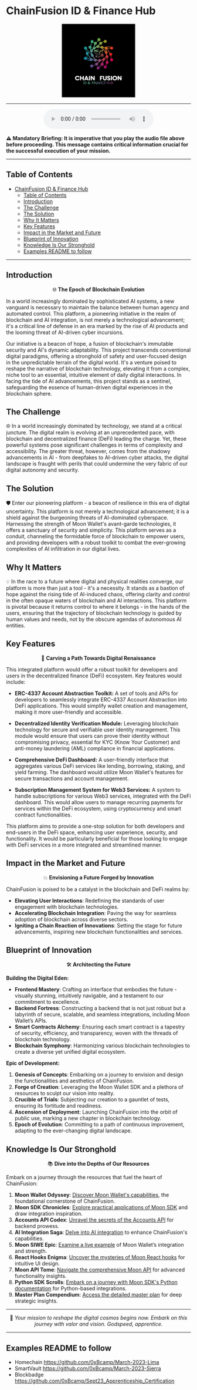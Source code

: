 # ChainFusion ID & Finance Hub

<div align="center">
    <img src="./public/logo.jpg" alt="ChainFusion Logo" style="width: 200px;"> <!-- Adjust the width as needed -->
</div>

---

<div align="center">
    <audio controls>
        <source src="https://github.com/0xBcamp/Aliraza-janus-dragon/blob/main/public/ISBN_9783127323207_voice.mp3" type="audio/mpeg">
    </audio>
</div>

**⚠️ Mandatory Briefing: It is imperative that you play the audio file above before proceeding. This message contains critical information crucial for the successful execution of your mission.**

---

## Table of Contents

- [ChainFusion ID \& Finance Hub](#chainfusion-id--finance-hub)
  - [Table of Contents](#table-of-contents)
  - [Introduction](#introduction)
  - [The Challenge](#the-challenge)
  - [The Solution](#the-solution)
  - [Why It Matters](#why-it-matters)
  - [Key Features](#key-features)
  - [Impact in the Market and Future](#impact-in-the-market-and-future)
  - [Blueprint of Innovation](#blueprint-of-innovation)
  - [Knowledge Is Our Stronghold](#knowledge-is-our-stronghold)
  - [Examples README to follow](#examples-readme-to-follow)

---

## Introduction

<div align="center">
    🌐 <b>The Epoch of Blockchain Evolution</b>
</div>

In a world increasingly dominated by sophisticated AI systems, a new vanguard is necessary to maintain the balance between human agency and automated control. This platform, a pioneering initiative in the realm of blockchain and AI integration, is not merely a technological advancement; it's a critical line of defense in an era marked by the rise of AI products and the looming threat of AI-driven cyber incursions.

Our initiative is a beacon of hope, a fusion of blockchain's immutable security and AI's dynamic adaptability. This project transcends conventional digital paradigms, offering a stronghold of safety and user-focused design in the unpredictable terrain of the digital world. It's a venture poised to reshape the narrative of blockchain technology, elevating it from a complex, niche tool to an essential, intuitive element of daily digital interactions. In facing the tide of AI advancements, this project stands as a sentinel, safeguarding the essence of human-driven digital experiences in the blockchain sphere.

## The Challenge

🌐 In a world increasingly dominated by technology, we stand at a critical juncture. The digital realm is evolving at an unprecedented pace, with blockchain and decentralized finance (DeFi) leading the charge. Yet, these powerful systems pose significant challenges in terms of complexity and accessibility. The greater threat, however, comes from the shadowy advancements in AI - from deepfakes to AI-driven cyber attacks, the digital landscape is fraught with perils that could undermine the very fabric of our digital autonomy and security.

## The Solution

🛡️ Enter our pioneering platform - a beacon of resilience in this era of digital uncertainty. This platform is not merely a technological advancement; it is a shield against the burgeoning threats of AI-dominated cyberspace. Harnessing the strength of Moon Wallet's avant-garde technologies, it offers a sanctuary of security and simplicity. This platform serves as a conduit, channeling the formidable force of blockchain to empower users, and providing developers with a robust toolkit to combat the ever-growing complexities of AI infiltration in our digital lives.

## Why It Matters

💡 In the race to a future where digital and physical realities converge, our platform is more than just a tool - it's a necessity. It stands as a bastion of hope against the rising tide of AI-induced chaos, offering clarity and control in the often opaque waters of blockchain and AI interactions. This platform is pivotal because it returns control to where it belongs - in the hands of the users, ensuring that the trajectory of blockchain technology is guided by human values and needs, not by the obscure agendas of autonomous AI entities.

## Key Features

<div align="center">
    🎯 <b>Carving a Path Towards Digital Renaissance</b>
</div>

This integrated platform would offer a robust toolkit for developers and users in the decentralized finance (DeFi) ecosystem. Key features would include:

- **ERC-4337 Account Abstraction Toolkit:** A set of tools and APIs for developers to seamlessly integrate ERC-4337 Account Abstraction into DeFi applications. This would simplify wallet creation and management, making it more user-friendly and accessible.

- **Decentralized Identity Verification Module:** Leveraging blockchain technology for secure and verifiable user identity management. This module would ensure that users can prove their identity without compromising privacy, essential for KYC (Know Your Customer) and anti-money laundering (AML) compliance in financial applications.

- **Comprehensive DeFi Dashboard:** A user-friendly interface that aggregates various DeFi services like lending, borrowing, staking, and yield farming. The dashboard would utilize Moon Wallet's features for secure transactions and account management.

- **Subscription Management System for Web3 Services:** A system to handle subscriptions for various Web3 services, integrated with the DeFi dashboard. This would allow users to manage recurring payments for services within the DeFi ecosystem, using cryptocurrency and smart contract functionalities.

This platform aims to provide a one-stop solution for both developers and end-users in the DeFi space, enhancing user experience, security, and functionality. It would be particularly beneficial for those looking to engage with DeFi services in a more integrated and streamlined manner.

## Impact in the Market and Future

<div align="center">
    💥 <b>Envisioning a Future Forged by Innovation</b>
</div>

ChainFusion is poised to be a catalyst in the blockchain and DeFi realms by:

- **Elevating User Interactions**: Redefining the standards of user engagement with blockchain technologies.
- **Accelerating Blockchain Integration**: Paving the way for seamless adoption of blockchain across diverse sectors.
- **Igniting a Chain Reaction of Innovations**: Setting the stage for future advancements, inspiring new blockchain functionalities and services.

## Blueprint of Innovation

<div align="center">
    🛠 <b>Architecting the Future</b>
</div>

**Building the Digital Eden:**
- **Frontend Mastery**: Crafting an interface that embodies the future - visually stunning, intuitively navigable, and a testament to our commitment to excellence.
- **Backend Fortress**: Constructing a backend that is not just robust but a labyrinth of secure, scalable, and seamless integrations, including Moon Wallet’s APIs.
- **Smart Contracts Alchemy**: Ensuring each smart contract is a tapestry of security, efficiency, and transparency, woven with the threads of blockchain technology.
- **Blockchain Symphony**: Harmonizing various blockchain technologies to create a diverse yet unified digital ecosystem.

**Epic of Development:**
1. **Genesis of Concepts**: Embarking on a journey to envision and design the functionalities and aesthetics of ChainFusion.
2. **Forge of Creation**: Leveraging the Moon Wallet SDK and a plethora of resources to sculpt our vision into reality.
3. **Crucible of Trials**: Subjecting our creation to a gauntlet of tests, ensuring its fortitude and readiness.
4. **Ascension of Deployment**: Launching ChainFusion into the orbit of public use, marking a new chapter in blockchain technology.
5. **Epoch of Evolution**: Committing to a path of continuous improvement, adapting to the ever-changing digital landscape.

## Knowledge Is Our Stronghold

<div align="center">
    📚 <b>Dive into the Depths of Our Resources</b>
</div>

Embark on a journey through the resources that fuel the heart of ChainFusion:

1. **Moon Wallet Odyssey**: [Discover Moon Wallet's capabilities](https://usemoon.ai/), the foundational cornerstone of ChainFusion.
2. **Moon SDK Chronicles**: [Explore practical applications of Moon SDK](https://github.com/moon-up/moon-sdk/tree/main/examples/moon-siwe-sdk-example) and draw integration inspiration.
3. **Accounts API Codex**: [Unravel the secrets of the Accounts API](https://github.com/moon-up/moon-sdk-python/blob/main/docs/AccountsApi.md) for backend prowess.
4. **AI Integration Saga**: [Delve into AI integration](https://python.langchain.com/docs/integrations/tools/chatgpt_plugins) to enhance ChainFusion's capabilities.
5. **Moon SIWE Epic**: [Examine a live example](https://github.com/ewhal/moon-siwe-example/blob/main/web/src/index.js) of Moon Wallet’s integration and strength.
6. **React Hooks Enigma**: [Uncover the mysteries of Moon React hooks](https://github.com/moon-up/moon-sdk/blob/main/packages/moon-react/src/hooks/useMoon.ts) for intuitive UI design.
7. **Moon API Tome**: [Navigate the comprehensive Moon API](https://docs.usemoon.ai/api) for advanced functionality insights.
8. **Python SDK Scrolls**: [Embark on a journey with Moon SDK's Python documentation](https://github.com/moon-up/moon-sdk-python/tree/main/docs) for Python-based integrations.
9. **Master Plan Compendium**: [Access the detailed master plan](https://docs.google.com/document/d/1Muqq1OAqLg6gQ6A1pycl0cTqAu4x08INJrXFW5Mn9v4/edit) for deep strategic insights.

---

<div align="center">
    🚀 <i>Your mission to reshape the digital cosmos begins now. Embark on this journey with valor and vision. Godspeed, apprentice.</i>
</div>

---


## Examples README to follow
- Homechain https://github.com/0xBcamp/March-2023-Lima
- SmartVault https://github.com/0xBcamp/March-2023-Sierra
- Blockbadge https://github.com/0xBcamp/Sept23_Apprenticeship_Certification
